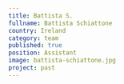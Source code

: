 ```yaml
---
title: Battista S.
fullname: Battista Schiattone
country: Ireland
category: team
published: true
position: Assistant
image: battista-schiattone.jpg
project: past
---
```

